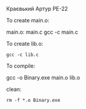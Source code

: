 Краєвький Артур РЕ-22


To create main.o:

main.o: main.c
	  gcc -c main.c

To create lib.o:

	gcc -c lib.c
  
To compile:

gcc -o Binary.exe main.o lib.o

clean: 

	rm -f *.o Binary.exe
